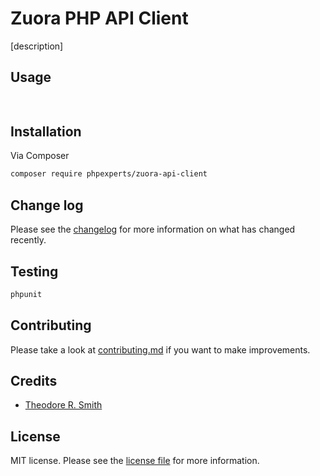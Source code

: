 # Zuora PHP API Client

[description]

## Usage

```php
    
```

## Installation

Via Composer

```bash
composer require phpexperts/zuora-api-client
```

## Change log

Please see the [changelog](CHANGELOG.md) for more information on what has changed recently.

## Testing

```bash
phpunit
```

## Contributing

Please take a look at [contributing.md](contributing.md) if you want to make improvements.


## Credits

- [Theodore R. Smith](https://www.phpexperts.pro/])

## License

MIT license. Please see the [license file](LICENSE) for more information.


[ico-version]: https://img.shields.io/packagist/v/phpexperts/conciseuuid.svg?style=flat-square
[ico-downloads]: https://img.shields.io/packagist/dt/phpexperts/conciseuuid.svg?style=flat-square
[ico-travis]: https://img.shields.io/travis/phpexperts/conciseuuid/master.svg?style=flat-square
[ico-styleci]: https://styleci.io/repos/12345678/shield

[link-packagist]: https://packagist.org/packages/phpexperts/conciseuuid
[link-downloads]: https://packagist.org/packages/phpexperts/conciseuuid
[link-travis]: https://travis-ci.org/phpexperts/conciseuuid
[link-styleci]: https://styleci.io/repos/12345678
[link-author]: https://github.com/phpexperts
[link-contributors]: ../../contributors]
